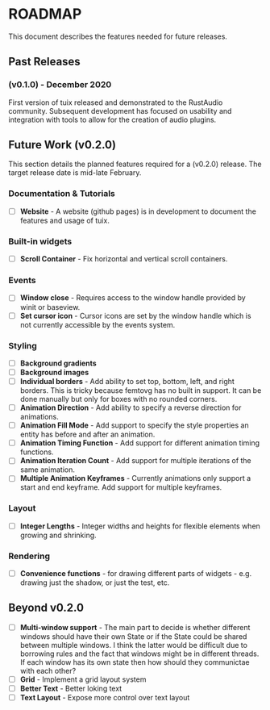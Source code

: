 # ROADMAP
This document describes the features needed for future releases.

Past Releases
-------------
### (v0.1.0) - December 2020
First version of tuix released and demonstrated to the RustAudio community. Subsequent development has focused on usability and integration with tools to allow for the creation of audio plugins.


Future Work (v0.2.0)
--------------------
This section details the planned features required for a (v0.2.0) release. The target release date is mid-late February.

### Documentation & Tutorials
 * [ ] **Website** - A website (github pages) is in development to document the features and usage of tuix.

### Built-in widgets
  * [ ] **Scroll Container** - Fix horizontal and vertical scroll containers.
  
### Events
  * [ ] **Window close** - Requires access to the window handle provided by winit or baseview.
  * [ ] **Set cursor icon** - Cursor icons are set by the window handle which is not currently accessible by the events system.
  
### Styling
  * [ ] **Background gradients**
  * [ ] **Background images**
  * [ ] **Individual borders** - Add ability to set top, bottom, left, and right borders. This is tricky because femtovg has no built in support. It can be done manually but only for boxes with no rounded corners.
  * [ ] **Animation Direction** - Add ability to specify a reverse direction for animations.
  * [ ] **Animation Fill Mode** - Add support to specify the style properties an entity has before and after an animation.
  * [ ] **Animation Timing Function** - Add support for different animation timing functions.
  * [ ] **Animation Iteration Count** - Add support for multiple iterations of the same animation.
  * [ ] **Multiple Animation Keyframes** - Currently animations only support a start and end keyframe. Add support for multiple keyframes.
 
### Layout
  * [ ] **Integer Lengths** - Integer widths and heights for flexible elements when growing and shrinking.
  
### Rendering
 * [ ] **Convenience functions** - for drawing different parts of widgets - e.g. drawing just the shadow, or just the test, etc.
 
Beyond v0.2.0
-------------
 * [ ] **Multi-window support** - The main part to decide is whether different windows should have their own State or if the State could be shared between multiple windows. I think the latter would be difficult due to borrowing rules and the fact that windows might be in different threads. If each window has its own state then how should they communictae with each other?
 * [ ] **Grid** - Implement a grid layout system
 * [ ] **Better Text** - Better loking text
 * [ ] **Text Layout** - Expose more control over text layout

